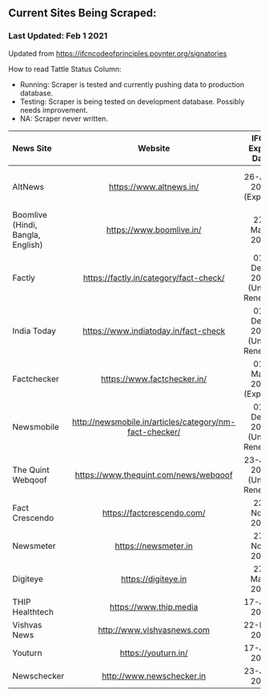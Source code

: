 ## Current Sites Being Scraped:

### Last Updated: Feb 1 2021

Updated from https://ifcncodeofprinciples.poynter.org/signatories

How to read Tattle Status Column: 

* Running: Scraper is tested and currently pushing data to production database.
* Testing: Scraper is being tested on development database. Possibly needs improvement. 
* NA: Scraper never written. 



 News Site              | Website                         | IFCN Expiry Date    |License Terms     | Tattle Status   |
| :-------------------- | :----------------------------:  | :-----------------: |:----------------:| :--------------:|
|  AltNews                          | https://www.altnews.in/                | 26-Apr-2020 (Expired) | Attribution 3.0 Unported (CC BY 3.0)| Running |
| Boomlive (Hindi, Bangla, English) | https://www.boomlive.in/               | 27-May-2021   |   Unclear |  Running |
|  Factly                           | https://factly.in/category/fact-check/ | 01-Dec-2020 (Under Renewal)  | CC Attribution 4.0 International License|  Running |
|  India Today                      | https://www.indiatoday.in/fact-check   | 01-Dec-2020 (Under Renewal)   | Unclear  |   Running |
|  Factchecker                      | https://www.factchecker.in/            | 01-Mar-2020 (Expired) | Unclear  |   Running |
|  Newsmobile                       | http://newsmobile.in/articles/category/nm-fact-checker/  | 01-Dec-2020 (Under Renewal) | Unclear  |   Running |
|  The Quint Webqoof                | https://www.thequint.com/news/webqoof  | 23-Jan-2021 (Under Renewal)| Unclear  |   Testing |
|  Fact Crescendo                   | https://factcrescendo.com/             | 23-Nov-2021     |          | NA      |
|  Newsmeter                        | https://newsmeter.in                   | 27-Nov-2021     |          | Testing |
|  Digiteye                         | https://digiteye.in                    | 27-May-2021     |          | Testing |
|  THIP Healthtech                  | https://www.thip.media                 | 17-Jun-2021     |          | NA      | 
|  Vishvas News                     | http://www.vishvasnews.com             | 22-Feb-2021     |          | Testing |  
|  Youturn                          | https://youturn.in/                    | 17-Jun-2021     |          | NA      |
|  Newschecker                      | http://www.newschecker.in              | 23-Jan-2020     |          | Testing |

